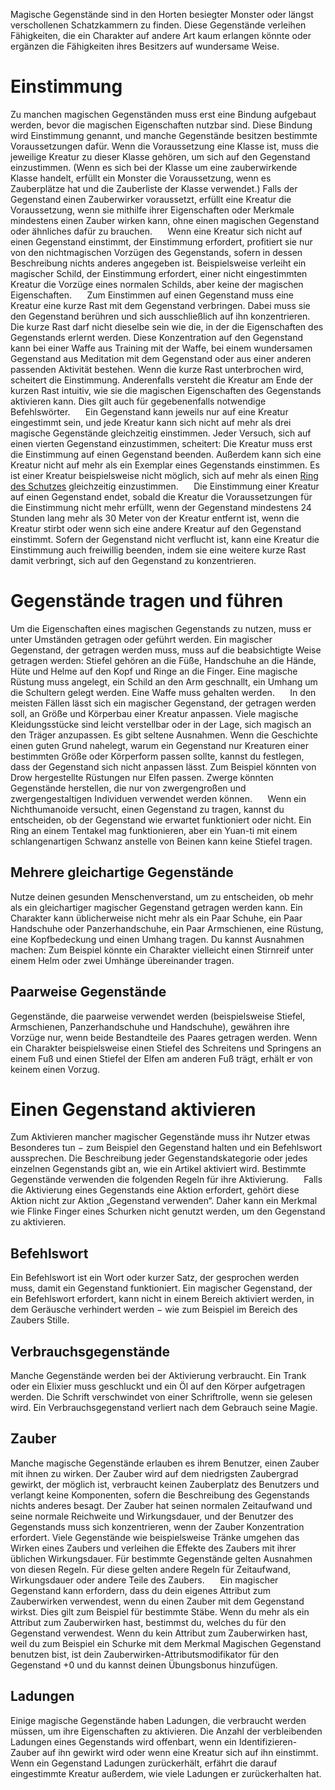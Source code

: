 Magische Gegenstände sind in den Horten besiegter Monster oder längst verschollenen Schatzkammern zu finden. Diese Gegenstände verleihen Fähigkeiten, die ein Charakter auf andere Art kaum erlangen könnte oder ergänzen die Fähigkeiten ihres Besitzers auf wundersame Weise.

# Einstimmung
Zu manchen magischen Gegenständen muss erst eine Bindung aufgebaut werden, bevor die magischen Eigenschaften nutzbar sind. Diese Bindung wird Einstimmung genannt, und manche Gegenstände besitzen bestimmte Voraussetzungen dafür. Wenn die Voraussetzung eine Klasse ist, muss die jeweilige Kreatur zu dieser Klasse gehören, um sich auf den Gegenstand einzustimmen. (Wenn es sich bei der Klasse um eine zauberwirkende Klasse handelt, erfüllt ein Monster die Voraussetzung, wenn es Zauberplätze hat und die Zauberliste der Klasse verwendet.) Falls der Gegenstand einen Zauberwirker voraussetzt, erfüllt eine Kreatur die Voraussetzung, wenn sie mithilfe ihrer Eigenschaften oder Merkmale mindestens einen Zauber wirken kann, ohne einen magischen Gegenstand oder ähnliches dafür zu brauchen.
$\quad$ Wenn eine Kreatur sich nicht auf einen Gegenstand einstimmt, der Einstimmung erfordert, profitiert sie nur von den nichtmagischen Vorzügen des Gegenstands, sofern in dessen Beschreibung nichts anderes angegeben ist. Beispielsweise verleiht ein magischer Schild, der Einstimmung erfordert, einer nicht eingestimmten Kreatur die Vorzüge eines normalen Schilds, aber keine der magischen Eigenschaften.
$\quad$ Zum Einstimmen auf einen Gegenstand muss eine Kreatur eine kurze Rast mit dem Gegenstand verbringen. Dabei muss sie den Gegenstand berühren und sich ausschließlich auf ihn konzentrieren. Die kurze Rast darf nicht dieselbe sein wie die, in der die Eigenschaften des Gegenstands erlernt werden. Diese Konzentration auf den Gegenstand kann bei einer Waffe aus Training mit der Waffe, bei einem wundersamen Gegenstand aus Meditation mit dem Gegenstand oder aus einer anderen passenden Aktivität bestehen. Wenn die kurze Rast unterbrochen wird, scheitert die Einstimmung. Anderenfalls versteht die Kreatur am Ende der kurzen Rast intuitiv, wie sie die magischen Eigenschaften des Gegenstands aktivieren kann. Dies gilt auch für gegebenenfalls notwendige Befehlswörter.
$\quad$ Ein Gegenstand kann jeweils nur auf eine Kreatur eingestimmt sein, und jede Kreatur kann sich nicht auf mehr als drei magische Gegenstände gleichzeitig einstimmen. Jeder Versuch, sich auf einen vierten Gegenstand einzustimmen, scheitert: Die Kreatur muss erst die Einstimmung auf einen Gegenstand beenden. Außerdem kann sich eine Kreatur nicht auf mehr als ein Exemplar eines Gegenstands einstimmen. Es ist einer Kreatur beispielsweise nicht möglich, sich auf mehr als einen [Ring des Schutzes](../../../../05%20-%20Wikipedia/Wikipedia%20der%20Vergessenen%20Reiche/Kompendium/Gegenstände/Ring-des-Schutzes.md) gleichzeitig einzustimmen.
$\quad$ Die Einstimmung einer Kreatur auf einen Gegenstand endet, sobald die Kreatur die Voraussetzungen für die Einstimmung nicht mehr erfüllt, wenn der Gegenstand mindestens 24 Stunden lang mehr als 30 Meter von der Kreatur entfernt ist, wenn die Kreatur stirbt oder wenn sich eine andere Kreatur auf den Gegenstand einstimmt. Sofern der Gegenstand nicht verflucht ist, kann eine Kreatur die Einstimmung auch freiwillig beenden, indem sie eine weitere kurze Rast damit verbringt, sich auf den Gegenstand zu konzentrieren.

# Gegenstände tragen und führen
Um die Eigenschaften eines magischen Gegenstands zu nutzen, muss er unter Umständen getragen oder geführt werden. Ein magischer Gegenstand, der getragen werden muss, muss auf die beabsichtigte Weise getragen werden: Stiefel gehören an die Füße, Handschuhe an die Hände, Hüte und Helme auf den Kopf und Ringe an die Finger. Eine magische Rüstung muss angelegt, ein Schild an den Arm geschnallt, ein Umhang um die Schultern gelegt werden. Eine Waffe muss gehalten werden.
$\quad$ In den meisten Fällen lässt sich ein magischer Gegenstand, der getragen werden soll, an Größe und Körperbau einer Kreatur anpassen. Viele magische Kleidungsstücke sind leicht verstellbar oder in der Lage, sich magisch an den Träger anzupassen. Es gibt seltene Ausnahmen. Wenn die Geschichte einen guten Grund nahelegt, warum ein Gegenstand nur Kreaturen einer bestimmten Größe oder Körperform passen sollte, kannst du festlegen, dass der Gegenstand sich nicht anpassen lässt. Zum Beispiel könnten von Drow hergestellte Rüstungen nur Elfen passen. Zwerge könnten Gegenstände herstellen, die nur von zwergengroßen und zwergengestaltigen Individuen verwendet werden können.
$\quad$ Wenn ein Nichthumanoide versucht, einen Gegenstand zu tragen, kannst du entscheiden, ob der Gegenstand wie erwartet funktioniert oder nicht. Ein Ring an einem Tentakel mag funktionieren, aber ein Yuan-ti mit einem schlangenartigen Schwanz anstelle von Beinen kann keine Stiefel tragen.

## Mehrere gleichartige Gegenstände
Nutze deinen gesunden Menschenverstand, um zu entscheiden, ob mehr als ein gleichartiger magischer Gegenstand getragen werden kann. Ein Charakter kann üblicherweise nicht mehr als ein Paar Schuhe, ein Paar Handschuhe oder Panzerhandschuhe, ein Paar Armschienen, eine Rüstung, eine Kopfbedeckung und einen Umhang tragen. Du kannst Ausnahmen machen: Zum Beispiel könnte ein Charakter vielleicht einen Stirnreif unter einem Helm oder zwei Umhänge übereinander tragen.

## Paarweise Gegenstände
Gegenstände, die paarweise verwendet werden (beispielsweise Stiefel, Armschienen, Panzerhandschuhe und Handschuhe), gewähren ihre Vorzüge nur, wenn beide Bestandteile des Paares getragen werden. Wenn ein Charakter beispielsweise einen Stiefel des Schreitens und Springens an einem Fuß und einen Stiefel der Elfen am anderen Fuß trägt, erhält er von keinem einen Vorzug.

# Einen Gegenstand aktivieren
Zum Aktivieren mancher magischer Gegenstände muss ihr Nutzer etwas Besonderes tun − zum Beispiel den Gegenstand halten und ein Befehlswort aussprechen. Die Beschreibung jeder Gegenstandskategorie oder jedes einzelnen Gegenstands gibt an, wie ein Artikel aktiviert wird. Bestimmte Gegenstände verwenden die folgenden Regeln für ihre Aktivierung.
$\quad$ Falls die Aktivierung eines Gegenstands eine Aktion erfordert, gehört diese Aktion nicht zur Aktion „Gegenstand verwenden“. Daher kann ein Merkmal wie Flinke Finger eines Schurken nicht genutzt werden, um den Gegenstand zu aktivieren.

## Befehlswort
Ein Befehlswort ist ein Wort oder kurzer Satz, der gesprochen werden muss, damit ein Gegenstand funktioniert. Ein magischer Gegenstand, der ein Befehlswort erfordert, kann nicht in einem Bereich aktiviert werden, in dem Geräusche verhindert werden − wie zum Beispiel im Bereich des Zaubers Stille.

## Verbrauchsgegenstände
Manche Gegenstände werden bei der Aktivierung verbraucht. Ein Trank oder ein Elixier muss geschluckt und ein Öl auf den Körper aufgetragen werden. Die Schrift verschwindet von einer Schriftrolle, wenn sie gelesen wird. Ein Verbrauchsgegenstand verliert nach dem Gebrauch seine Magie.

## Zauber
Manche magische Gegenstände erlauben es ihrem Benutzer, einen Zauber mit ihnen zu wirken. Der Zauber wird auf dem niedrigsten Zaubergrad gewirkt, der möglich ist, verbraucht keinen Zauberplatz des Benutzers und verlangt keine Komponenten, sofern die Beschreibung des Gegenstands nichts anderes besagt. Der Zauber hat seinen normalen Zeitaufwand und seine normale Reichweite und Wirkungsdauer, und der Benutzer des Gegenstands muss sich konzentrieren, wenn der Zauber Konzentration erfordert. Viele Gegenstände wie beispielsweise Tränke umgehen das Wirken eines Zaubers und verleihen die Effekte des Zaubers mit ihrer üblichen Wirkungsdauer. Für bestimmte Gegenstände gelten Ausnahmen von diesen Regeln. Für diese gelten andere Regeln für Zeitaufwand, Wirkungsdauer oder andere Teile des Zaubers.
$\quad$ Ein magischer Gegenstand kann erfordern, dass du dein eigenes Attribut zum Zauberwirken verwendest, wenn du einen Zauber mit dem Gegenstand wirkst. Dies gilt zum Beispiel für bestimmte Stäbe. Wenn du mehr als ein Attribut zum Zauberwirken hast, bestimmst du, welches du für den Gegenstand verwendest. Wenn du kein Attribut zum Zauberwirken hast, weil du zum Beispiel ein Schurke mit dem Merkmal Magischen Gegenstand benutzen bist, ist dein Zauberwirken-Attributsmodifikator für den Gegenstand +0 und du kannst deinen Übungsbonus hinzufügen.

## Ladungen
Einige magische Gegenstände haben Ladungen, die verbraucht werden müssen, um ihre Eigenschaften zu aktivieren. Die Anzahl der verbleibenden Ladungen eines Gegenstands wird offenbart, wenn ein Identifizieren-Zauber auf ihn gewirkt wird oder wenn eine Kreatur sich auf ihn einstimmt. Wenn ein Gegenstand Ladungen zurückerhält, erfährt die darauf eingestimmte Kreatur außerdem, wie viele Ladungen er zurückerhalten hat.